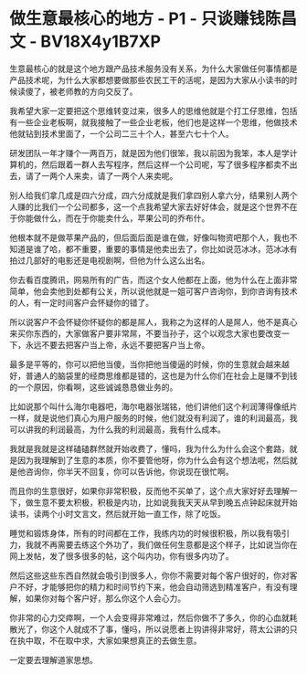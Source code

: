 # 做生意最核心的地方 - P1 - 只谈赚钱陈昌文 - BV18X4y1B7XP

生意最核心的就是这个地方跟产品技术服务没有关系，为什么大家做任何事情都是产品技术呢，为什么大家都想要做那些农民工干的活呢，是因为大家从小读书的时候读傻了，被老师教的方向交反了。

我希望大家一定要把这个思维转变过来，很多人的思维他就是个打工仔思维，包括有一些企业老板啊，就我接触了一些企业老板，他们也是这样一个思维，他做技术他就钻到技术里面了，一个公司二三十个人，甚至六七十个人。

研发团队一年才赚个一两百万，就是因为他们很笨，我以前因为我笨，本人是学计算机的，然后跟着一群人去写程序，然后这样一个公司呢，写了很多程序都卖不出去，请了一两个人来卖，请了一两个人来卖呢。

别人给我们拿几成是四六分成，四六分成就是我们拿四别人拿六分，结果别人两个人赚的比我们一个公司都多，这一个点我希望大家去好好体会，就是这个世界不在于你能做什么，而在于你能卖什么，苹果公司的乔布什。

他根本就不是做苹果产品的，但后面后面是谁在做，好像叫物资吧那个人，我也不知道是谁了哈，都不重要，重要的事情是他卖出去了，你比如说范冰冰，范冰冰有拍过几部好的电影还是电视剧啊，但他为什么这么出名。

你去看百度腾讯，网易所有的广告，而这个女人他都在上面，他为什么在上面非常简单，他会卖他到处都有公关，所以说他就是一姐可客户咨询你，到你咨询有技术的人，有一定时间客户会怀疑你的错了。

所以说客户不会怀疑你怀疑你的都是屌人，我称之为这样的人是屌人，他不是真心来买你东西的，大家做客户要非常屌，不要当孙子，这个以观念大家也要改变一下，永远不要去把客户当上帝，永远不要把客户当上帝。

最多是平等的，你可以把他当傻，当你把他当傻逼的时候，你的生意就会越来越好，普通人的脑袋里的经商思维都是错的，这也是为什么你们在社会上是赚不到钱的一个原因，你看啊，这些诚诚恳恳做业务的。

比如说那个叫什么海尔电器吧，海尔电器张瑞铭，他们讲他们这个利润薄得像纸片一样，就是说他们真心为用户服务的时候，他们就没有利润了，谁的利润最高，我可以讲我的利润最高，为什么我的利润最高，我有什么成本。

我就是我就是这样磕磕群然就开始收费了，懂吗，我为什么为什么会这个套路，就是因为我理解到了生意的本质，你不要管他呀，你为什么会有这个想法呢，然后就是他咨询你，你半天不回复，你可以告诉他，你说现在很忙啊。

而且你的生意很好，如果你非常积极，反而他不买单了，这个点大家好好去理解一下，做生意不要太积极，积极是内功，比如说我我天天从早到晚五点钟起床就开始读书，读两个小时文言文，然后就开始一直工作，除了吃饭。

睡觉和锻炼身体，所有的时间都在工作，我练内功的时候很积极，所以我有吸引力，我就不再需要去练这个外功了，我们做任何生意都是这个样子，比如说当你在网上发帖，发了很多很多的帖，这个叫内功，你有很多内功了。

然后这些这些东西自然就会吸引到很多人，你你不需要对每个客户很好的，你对客户不好，才能够把你的精力和时间节约下来，他会自动筛选到精准客户，有没有理解，如果你对每个客户好，那么你这个人会心力。

你非常的心力交瘁啊，一个人会变得非常难过，然后你做不了多久，你的心血就耗散光了，你这个人就成不了事，懂吗，所以说愿者上钩讲得非常好，蒋太公讲的只在执中取，不在取中求，大家如果想真正的去做生意。

一定要去理解道家思想。